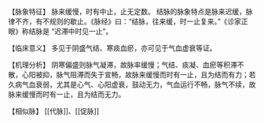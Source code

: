 【脉象特征】
脉来缓慢，时有中止，止无定数。
结脉的脉象特点是脉来迟缓，脉律不齐，有不规则的歇止。《脉经》曰：“结脉，往来缓，时一止复来。”《诊家正眼》称结脉是 “迟滞中时见一止”。

【临床意义】
多见于阴盛气结、寒痰血瘀，亦可见于气血虚衰等证。

【机理分析】
阴寒偏盛则脉气凝滞，故脉率缓慢；气结、痰凝、血瘀等积滞不散，心阳被抑，脉气阻滞而失于宣畅，故脉来缓慢而时有一止，且为结而有力；若久病气血衰弱，尤其是心气、心阳虚衰，鼓动无力，气血运行不畅，脉气不续，故脉来缓慢而时有一止，且为结而无力。

【相似脉】
[[代脉]]、[[促脉]]